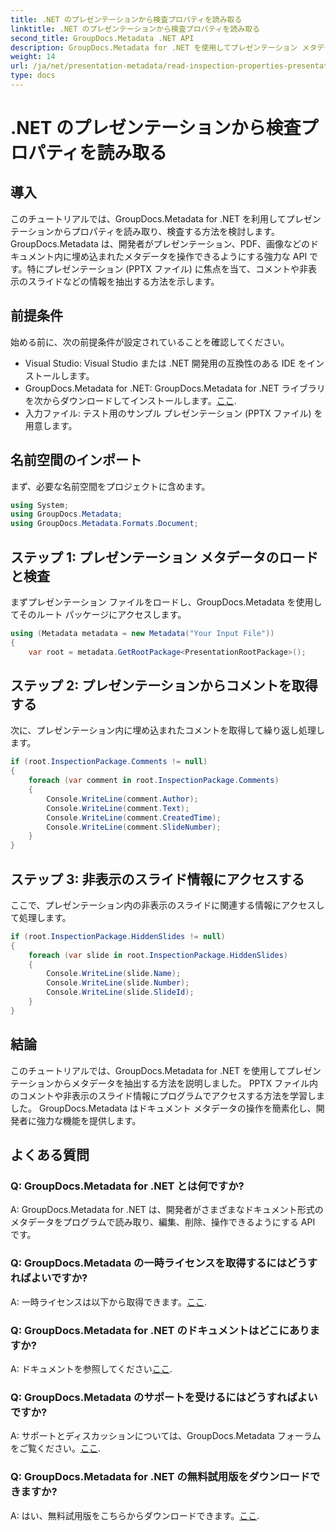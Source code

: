 ```yaml
---
title: .NET のプレゼンテーションから検査プロパティを読み取る
linktitle: .NET のプレゼンテーションから検査プロパティを読み取る
second_title: GroupDocs.Metadata .NET API
description: GroupDocs.Metadata for .NET を使用してプレゼンテーション メタデータを抽出する方法を学びます。コメント、非表示のスライドなどにプログラムでアクセスします。
weight: 14
url: /ja/net/presentation-metadata/read-inspection-properties-presentations/
type: docs
---
```

# .NET のプレゼンテーションから検査プロパティを読み取る

## 導入
このチュートリアルでは、GroupDocs.Metadata for .NET を利用してプレゼンテーションからプロパティを読み取り、検査する方法を検討します。 GroupDocs.Metadata は、開発者がプレゼンテーション、PDF、画像などのドキュメント内に埋め込まれたメタデータを操作できるようにする強力な API です。特にプレゼンテーション (PPTX ファイル) に焦点を当て、コメントや非表示のスライドなどの情報を抽出する方法を示します。
## 前提条件
始める前に、次の前提条件が設定されていることを確認してください。
- Visual Studio: Visual Studio または .NET 開発用の互換性のある IDE をインストールします。
-  GroupDocs.Metadata for .NET: GroupDocs.Metadata for .NET ライブラリを次からダウンロードしてインストールします。[ここ](https://releases.groupdocs.com/metadata/net/).
- 入力ファイル: テスト用のサンプル プレゼンテーション (PPTX ファイル) を用意します。
## 名前空間のインポート
まず、必要な名前空間をプロジェクトに含めます。
```csharp
using System;
using GroupDocs.Metadata;
using GroupDocs.Metadata.Formats.Document;
```
## ステップ 1: プレゼンテーション メタデータのロードと検査
まずプレゼンテーション ファイルをロードし、GroupDocs.Metadata を使用してそのルート パッケージにアクセスします。
```csharp
using (Metadata metadata = new Metadata("Your Input File"))
{
    var root = metadata.GetRootPackage<PresentationRootPackage>();
```
## ステップ 2: プレゼンテーションからコメントを取得する
次に、プレゼンテーション内に埋め込まれたコメントを取得して繰り返し処理します。
```csharp
if (root.InspectionPackage.Comments != null)
{
    foreach (var comment in root.InspectionPackage.Comments)
    {
        Console.WriteLine(comment.Author);
        Console.WriteLine(comment.Text);
        Console.WriteLine(comment.CreatedTime);
        Console.WriteLine(comment.SlideNumber);
    }
}
```
## ステップ 3: 非表示のスライド情報にアクセスする
ここで、プレゼンテーション内の非表示のスライドに関連する情報にアクセスして処理します。
```csharp
if (root.InspectionPackage.HiddenSlides != null)
{
    foreach (var slide in root.InspectionPackage.HiddenSlides)
    {
        Console.WriteLine(slide.Name);
        Console.WriteLine(slide.Number);
        Console.WriteLine(slide.SlideId);
    }
}
```
## 結論
このチュートリアルでは、GroupDocs.Metadata for .NET を使用してプレゼンテーションからメタデータを抽出する方法を説明しました。 PPTX ファイル内のコメントや非表示のスライド情報にプログラムでアクセスする方法を学習しました。 GroupDocs.Metadata はドキュメント メタデータの操作を簡素化し、開発者に強力な機能を提供します。

## よくある質問
### Q: GroupDocs.Metadata for .NET とは何ですか?
A: GroupDocs.Metadata for .NET は、開発者がさまざまなドキュメント形式のメタデータをプログラムで読み取り、編集、削除、操作できるようにする API です。
### Q: GroupDocs.Metadata の一時ライセンスを取得するにはどうすればよいですか?
 A: 一時ライセンスは以下から取得できます。[ここ](https://purchase.groupdocs.com/temporary-license/).
### Q: GroupDocs.Metadata for .NET のドキュメントはどこにありますか?
 A: ドキュメントを参照してください[ここ](https://tutorials.groupdocs.com/metadata/net/).
### Q: GroupDocs.Metadata のサポートを受けるにはどうすればよいですか?
 A: サポートとディスカッションについては、GroupDocs.Metadata フォーラムをご覧ください。[ここ](https://forum.groupdocs.com/c/metadata/14).
### Q: GroupDocs.Metadata for .NET の無料試用版をダウンロードできますか?
 A: はい、無料試用版をこちらからダウンロードできます。[ここ](https://releases.groupdocs.com/).